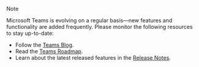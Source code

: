 > [!NOTE]
> Microsoft Teams is evolving on a regular basis—new features and functionality are added frequently. Please monitor the following resources to stay up-to-date:
- Follow the [Teams Blog](https://aka.ms/teamsblog).
- Read the [Teams Roadmap](https://aka.ms/skype2teamsroadmap).
- Learn about the latest released features in the [Release Notes](https://support.office.com/article/what-s-new-in-microsoft-teams-d7092a6d-c896-424c-b362-a472d5f105de).